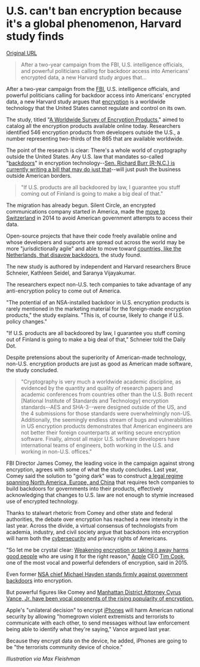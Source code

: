 # U.S. can't ban encryption because it's a global phenomenon, Harvard study finds

[Original URL](http://www.dailydot.com/politics/worldwide-survey-of-encryption-products/)

> After a two-year campaign from the FBI, U.S. intelligence officials, and powerful politicians calling for backdoor access into Americans' encrypted data, a new Harvard study argues that...

After a two-year campaign from the [FBI](http://dailydot.com/tags/fbi/), U.S. intelligence officials, and powerful politicians calling for backdoor access into Americans' encrypted data, a new Harvard study argues that [encryption](http://dailydot.com/tags/encryption/) is a worldwide technology that the United States cannot regulate and control on its own.

The study, titled "[A Worldwide Survey of Encryption Products](https://www.schneier.com/cryptography/archives/2016/02/a_worldwide_survey_o.html)," aimed to catalog all the encryption products available online today. Researchers identified 546 encryption products from developers outside the U.S., a number representing two-thirds of the 865 that are available worldwide.

The point of the research is clear: There's a whole world of cryptography outside the United States. Any U.S. law that mandates so-called "[backdoors](http://dailydot.com/tags/backdoors/)" in encryption technology--[Sen. Richard Burr (R-N.C.) is currently writing a bill that may do just that](http://www.dailydot.com/politics/fbi-encryption-james-comey-tech-companies/)--will just push the business outside American borders.

> "If U.S. products are all backdoored by law, I guarantee you stuff coming out of Finland is going to make a big deal of that."

The migration has already begun. Silent Circle, an encrypted communications company started in America, made the [move to Switzerland](http://arstechnica.com/business/2014/05/blackphone-maker-silent-circle-raises-30m-moves-to-switzerland/) in 2014 to avoid American government attempts to access their data.

Open-source projects that have their code freely available online and whose developers and supports are spread out across the world may be more "jurisdictionally agile" and able to move toward [countries, like the Netherlands, that disavow backdoors](http://www.dailydot.com/politics/dutch-encryption-cabinet-backdoor/), the study found.

The new study is authored by independent and Harvard researchers Bruce Schneier, Kathleen Seidel, and Saranya Vijayakumar.

The researchers expect non-U.S. tech companies to take advantage of any anti-encryption policy to come out of America.

"The potential of an NSA-installed backdoor in U.S. encryption products is rarely mentioned in the marketing material for the foreign-made encryption products," the study explains. "This is, of course, likely to change if U.S. policy changes."

"If U.S. products are all backdoored by law, I guarantee you stuff coming out of Finland is going to make a big deal of that," Schneier told the Daily Dot.

Despite pretensions about the superiority of American-made technology, non-U.S. encryption products are just as good as American made software, the study concluded.

> "Cryptography is very much a worldwide academic discipline, as evidenced by the quantity and quality of research papers and academic conferences from countries other than the U.S. Both recent [National Institute of Standards and Technology] encryption standards--AES and SHA-3--were designed outside of the US, and the 4 submissions for those standards were overwhelmingly non-US. Additionally, the seemingly endless stream of bugs and vulnerabilities in US encryption products demonstrates that American engineers are not better their foreign counterparts at writing secure encryption software. Finally, almost all major U.S. software developers have international teams of engineers, both working in the U.S. and working in non-U.S. offices."

FBI Director James Comey, the leading voice in the campaign against strong encryption, agrees with some of what the study concludes. Last year, Comey said the solution to "going dark" was to construct [a legal regime spanning North America, Europe, and China](http://www.dailydot.com/politics/fbi-james-comey-encryption-ban-international-backdoors-uk-france/) that requires tech companies to build backdoors for governments into their products, effectively acknowledging that changes to U.S. law are not enough to stymie increased use of encrypted technology.

Thanks to stalwart rhetoric from Comey and other state and federal authorities, the debate over encryption has reached a new intensity in the last year. Across the divide, a virtual consensus of technologists from academia, industry, and civil society argue that backdoors into encryption will harm both the [cybersecurity](http://dailydot.com/tags/cybersecurity/) and privacy rights of Americans.

"So let me be crystal clear: [Weakening encryption or taking it away harms good people](http://www.dailydot.com/politics/tim-cook-encryption-weaking-dangerous-comments/) who are using it for the right reason," [Apple](http://dailydot.com/tags/apple/) CEO [Tim Cook](http://dailydot.com/tags/tim-cook/), one of the most vocal and powerful defenders of encryption, said in 2015.

Even former [NSA chief Michael Hayden stands firmly against government backdoors](http://www.dailydot.com/politics/michael-hayden-encryption-debate-clinton-bush/) into encryption.

But powerful figures like Comey and [Manhattan District Attorney Cyrus Vance, Jr. have been vocal opponents of the rising popularity of encryption.](http://www.dailydot.com/politics/cyrus-vance-jr-apple-google-terrorists-encryption/)

Apple's "unilateral decision" to encrypt [iPhones](http://dailydot.com/tags/iphones/) will harm American national security by allowing "homegrown violent extremists and terrorists to communicate with each other, to send messages without law enforcement being able to identify what they're saying," Vance argued last year.

Because they encrypt data on the device, he added, iPhones are going to be "the terrorists community device of choice."

_Illustration via Max Fleishman_
